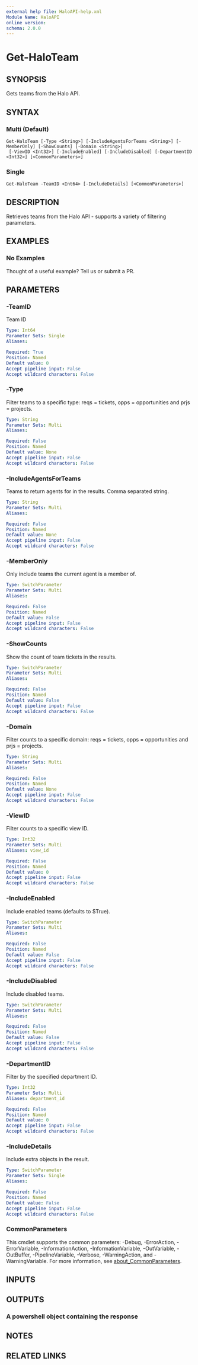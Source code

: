 ```yaml
---
external help file: HaloAPI-help.xml
Module Name: HaloAPI
online version:
schema: 2.0.0
---
```


# Get-HaloTeam

## SYNOPSIS

Gets teams from the Halo API.

## SYNTAX

### Multi (Default)
```
Get-HaloTeam [-Type <String>] [-IncludeAgentsForTeams <String>] [-MemberOnly] [-ShowCounts] [-Domain <String>]
 [-ViewID <Int32>] [-IncludeEnabled] [-IncludeDisabled] [-DepartmentID <Int32>] [<CommonParameters>]
```

### Single
```
Get-HaloTeam -TeamID <Int64> [-IncludeDetails] [<CommonParameters>]
```

## DESCRIPTION

Retrieves teams from the Halo API - supports a variety of filtering parameters.

## EXAMPLES

### No Examples

Thought of a useful example? Tell us or submit a PR.

## PARAMETERS

### -TeamID

Team ID

```yaml
Type: Int64
Parameter Sets: Single
Aliases:

Required: True
Position: Named
Default value: 0
Accept pipeline input: False
Accept wildcard characters: False
```

### -Type

Filter teams to a specific type: reqs = tickets, opps = opportunities and prjs = projects.

```yaml
Type: String
Parameter Sets: Multi
Aliases:

Required: False
Position: Named
Default value: None
Accept pipeline input: False
Accept wildcard characters: False
```

### -IncludeAgentsForTeams

Teams to return agents for in the results.
Comma separated string.

```yaml
Type: String
Parameter Sets: Multi
Aliases:

Required: False
Position: Named
Default value: None
Accept pipeline input: False
Accept wildcard characters: False
```

### -MemberOnly

Only include teams the current agent is a member of.

```yaml
Type: SwitchParameter
Parameter Sets: Multi
Aliases:

Required: False
Position: Named
Default value: False
Accept pipeline input: False
Accept wildcard characters: False
```

### -ShowCounts

Show the count of team tickets in the results.

```yaml
Type: SwitchParameter
Parameter Sets: Multi
Aliases:

Required: False
Position: Named
Default value: False
Accept pipeline input: False
Accept wildcard characters: False
```

### -Domain

Filter counts to a specific domain: reqs = tickets, opps = opportunities and prjs = projects.

```yaml
Type: String
Parameter Sets: Multi
Aliases:

Required: False
Position: Named
Default value: None
Accept pipeline input: False
Accept wildcard characters: False
```

### -ViewID

Filter counts to a specific view ID.

```yaml
Type: Int32
Parameter Sets: Multi
Aliases: view_id

Required: False
Position: Named
Default value: 0
Accept pipeline input: False
Accept wildcard characters: False
```

### -IncludeEnabled

Include enabled teams (defaults to $True).

```yaml
Type: SwitchParameter
Parameter Sets: Multi
Aliases:

Required: False
Position: Named
Default value: False
Accept pipeline input: False
Accept wildcard characters: False
```

### -IncludeDisabled

Include disabled teams.

```yaml
Type: SwitchParameter
Parameter Sets: Multi
Aliases:

Required: False
Position: Named
Default value: False
Accept pipeline input: False
Accept wildcard characters: False
```

### -DepartmentID

Filter by the specified department ID.

```yaml
Type: Int32
Parameter Sets: Multi
Aliases: department_id

Required: False
Position: Named
Default value: 0
Accept pipeline input: False
Accept wildcard characters: False
```

### -IncludeDetails

Include extra objects in the result.

```yaml
Type: SwitchParameter
Parameter Sets: Single
Aliases:

Required: False
Position: Named
Default value: False
Accept pipeline input: False
Accept wildcard characters: False
```

### CommonParameters
This cmdlet supports the common parameters: -Debug, -ErrorAction, -ErrorVariable, -InformationAction, -InformationVariable, -OutVariable, -OutBuffer, -PipelineVariable, -Verbose, -WarningAction, and -WarningVariable. For more information, see [about_CommonParameters](http://go.microsoft.com/fwlink/?LinkID=113216).

## INPUTS

## OUTPUTS

### A powershell object containing the response

## NOTES

## RELATED LINKS

